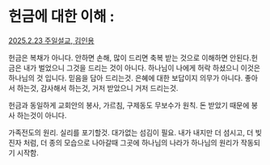 
# 헌금에 대한 이해 : 
[2025.2.23 주일설교, 김인용](https://youtu.be/cQwI_VInV-U?si=4uFF9s2GvCB9-Pf2&t=1457)


헌금은 복채가 아니다. 안하면 손해, 많이 드리면 축복 받는 것으로 이해하면 안된다.헌금은 내가 벌었으니 그것을 드리는 것이 아니다. 하나님이 나에게 허락 하셨으니 이것은 하나님의 것 입니다. 믿음을 담아 드리는것. 은혜에 대한 보답이지 의무가 아니다. 좋아서 하는것, 감사해서 하는것, 거저 받았으니 거저 드리는것.

   헌금과 동일하게 교회안의 봉사, 가르침, 구제동도 무보수가 원칙. 돈 받았기 때문에 봉사 하는것이 아니다.

   가족전도의 원리. 실리를 포기할것. 대가없는 섬김이 필요. 내가 내지만 더 섬시고, 더 빚진자 처럼, 더 종의 모습으로 나아갈때 그곳에 하나님의 나라가 하나님의 원리가 작동되기 시작함.
